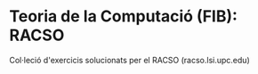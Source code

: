# Teoria de la Computació (FIB): RACSO
Col·leció d'exercicis solucionats per el RACSO (racso.lsi.upc.edu)
